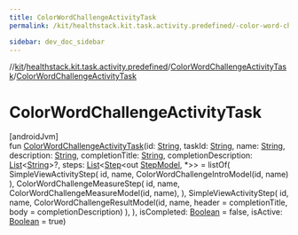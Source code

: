```yaml
---
title: ColorWordChallengeActivityTask
permalink: /kit/healthstack.kit.task.activity.predefined/-color-word-challenge-activity-task/-color-word-challenge-activity-task.html

sidebar: dev_doc_sidebar
---
```

//[kit](../../../kit.html)/[healthstack.kit.task.activity.predefined](../index.html)/[ColorWordChallengeActivityTask](index.html)/[ColorWordChallengeActivityTask](-color-word-challenge-activity-task.html)



# ColorWordChallengeActivityTask



[androidJvm]\
fun [ColorWordChallengeActivityTask](-color-word-challenge-activity-task.html)(id: [String](https://kotlinlang.org/api/latest/jvm/stdlib/kotlin/-string/index.html), taskId: [String](https://kotlinlang.org/api/latest/jvm/stdlib/kotlin/-string/index.html), name: [String](https://kotlinlang.org/api/latest/jvm/stdlib/kotlin/-string/index.html), description: [String](https://kotlinlang.org/api/latest/jvm/stdlib/kotlin/-string/index.html), completionTitle: [String](https://kotlinlang.org/api/latest/jvm/stdlib/kotlin/-string/index.html), completionDescription: [List](https://kotlinlang.org/api/latest/jvm/stdlib/kotlin.collections/-list/index.html)&lt;[String](https://kotlinlang.org/api/latest/jvm/stdlib/kotlin/-string/index.html)&gt;?, steps: [List](https://kotlinlang.org/api/latest/jvm/stdlib/kotlin.collections/-list/index.html)&lt;[Step](../../healthstack.kit.task.base/-step/index.html)&lt;out [StepModel](../../healthstack.kit.task.base/-step-model/index.html), *&gt;&gt; = listOf(
        SimpleViewActivityStep(
            id, name, ColorWordChallengeIntroModel(id, name)
        ),
        ColorWordChallengeMeasureStep(
            id, name, ColorWordChallengeMeasureModel(id, name),
        ),
        SimpleViewActivityStep(
            id, name, ColorWordChallengeResultModel(id, name, header = completionTitle, body = completionDescription)
        ),
    ), isCompleted: [Boolean](https://kotlinlang.org/api/latest/jvm/stdlib/kotlin/-boolean/index.html) = false, isActive: [Boolean](https://kotlinlang.org/api/latest/jvm/stdlib/kotlin/-boolean/index.html) = true)




